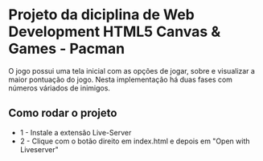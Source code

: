 # Projeto da diciplina de Web Development HTML5 Canvas & Games - Pacman
O jogo possui uma tela inicial com as opções de jogar, sobre e visualizar a maior pontuação do jogo. Nesta implementação há duas fases com números váriados de inimigos.

## Como rodar o projeto
* 1 - Instale a extensão Live-Server
* 2 - Clique com o botão direito em index.html e depois em "Open with Liveserver"